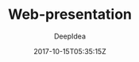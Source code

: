 ---
title: "Web-presentation"
github: https://github.com/deepidea/web-presentation
demo: https://deepidea.github.io/web-presentation/
author: DeepIdea

ssg:
  - Jekyll
cms:
  - No Cms
date: 2017-10-15T05:35:15Z
github_branch: master
description: "Jekyll theme template to create web presentation"
stale: false
---